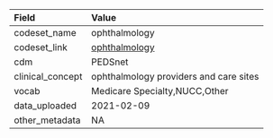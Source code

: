 |Field            |Value                                  |
|:----------------|:--------------------------------------|
|codeset_name     |ophthalmology                          |
|codeset_link     |[ophthalmology](https://github.com/PEDSnet/Variable-Dictionary/blob/main/visit/ophthalmology.csv)|
|cdm              |PEDSnet                                |
|clinical_concept |ophthalmology providers and care sites |
|vocab            |Medicare Specialty,NUCC,Other          |
|data_uploaded    |2021-02-09                             |
|other_metadata   |NA                                     |
